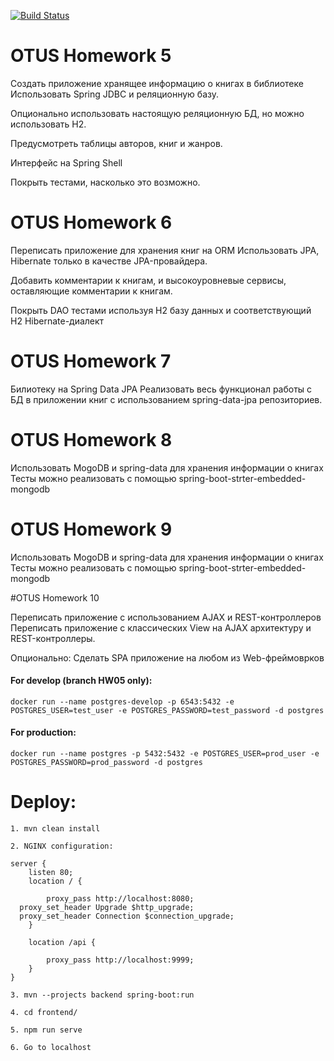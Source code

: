 [![Build Status](https://travis-ci.com/drunkmowgli/Bookshell.svg?branch=master)](https://travis-ci.com/drunkmowgli/Bookshell)
# OTUS Homework 5

Создать приложение хранящее информацию о книгах в библиотеке
Использовать Spring JDBC и реляционную базу.

Опционально использовать настоящую реляционную БД, но можно использовать H2.

Предусмотреть таблицы авторов, книг и жанров.

Интерфейс на Spring Shell

Покрыть тестами, насколько это возможно.

# OTUS Homework 6

Переписать приложение для хранения книг на ORM
Использовать JPA, Hibernate только в качестве JPA-провайдера.

Добавить комментарии к книгам, и высокоуровневые сервисы, оставляющие комментарии к книгам.

Покрыть DAO тестами используя H2 базу данных и соответствующий H2 Hibernate-диалект

# OTUS Homework 7

Билиотеку на Spring Data JPA
Реализовать весь функционал работы с БД в приложении книг с использованием spring-data-jpa репозиториев.

# OTUS Homework 8

Использовать MogoDB и spring-data для хранения информации о книгах
Тесты можно реализовать с помощью spring-boot-strter-embedded-mongodb

# OTUS Homework 9

Использовать MogoDB и spring-data для хранения информации о книгах
Тесты можно реализовать с помощью spring-boot-strter-embedded-mongodb

#OTUS Homework 10

Переписать приложение с использованием AJAX и REST-контроллеров
Переписать приложение с классических View на AJAX архитектуру и REST-контроллеры.

Опционально: Сделать SPA приложение на любом из Web-фреймоврков

#### For develop (branch HW05 only):
`docker run --name postgres-develop -p 6543:5432 -e POSTGRES_USER=test_user -e POSTGRES_PASSWORD=test_password -d postgres`

#### For production:
`docker run --name postgres -p 5432:5432 -e POSTGRES_USER=prod_user -e POSTGRES_PASSWORD=prod_password -d postgres`

# Deploy:

`1. mvn clean install`

`2. NGINX configuration:`
```
server {
    listen 80;
    location / {

        proxy_pass http://localhost:8080;
  proxy_set_header Upgrade $http_upgrade;
  proxy_set_header Connection $connection_upgrade;
    }

    location /api {

        proxy_pass http://localhost:9999;
    }
}
```

`3. mvn --projects backend spring-boot:run`

`4. cd frontend/`

`5. npm run serve`

`6. Go to localhost`

